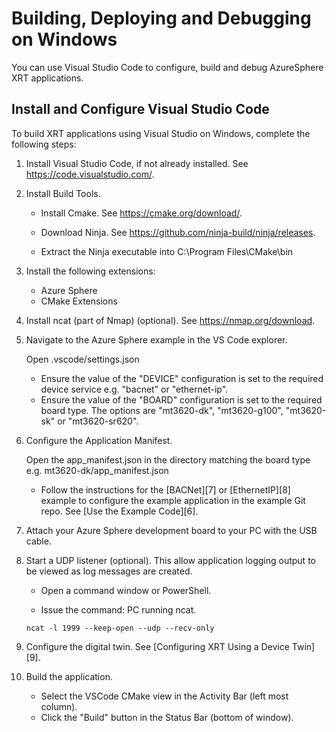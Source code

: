 # Building, Deploying and Debugging on Windows

You can use Visual Studio Code to configure, build and debug AzureSphere XRT applications.

## Install and Configure Visual Studio Code

To build XRT applications using Visual Studio on Windows, complete the following steps:

1. Install Visual Studio Code, if not already installed. See <https://code.visualstudio.com/>.

2. Install Build Tools.

    * Install Cmake. See <https://cmake.org/download/>.

    * Download Ninja. See <https://github.com/ninja-build/ninja/releases>.

    * Extract the Ninja executable into C:\\Program Files\\CMake\\bin

3. Install the following extensions:

    * Azure Sphere
    * CMake Extensions
   
4. Install ncat (part of Nmap) (optional). See <https://nmap.org/download>.
   
5. Navigate to the Azure Sphere example in the VS Code explorer.

    Open .vscode/settings.json
    
    * Ensure the value of the "DEVICE" configuration is set to the required device service
    e.g. "bacnet" or "ethernet-ip".
    * Ensure the value of the "BOARD" configuration is set to the required board type.
    The options are "mt3620-dk", "mt3620-g100", "mt3620-sk" or "mt3620-sr620".

6. Configure the Application Manifest.

    Open the app\_manifest.json in the directory matching the board type
    e.g. mt3620-dk/app\_manifest.json
    
    * Follow the instructions for the [BACNet][7] or [EthernetIP][8] example
      to configure the example application in the example Git repo.
      See [Use the Example Code][6].
	
7. Attach your Azure Sphere development board to your PC with the USB cable.

8. Start a UDP listener (optional). This allow application logging output
   to be viewed as log messages are created.

    * Open a command window or PowerShell.

    * Issue the command:
   PC running ncat.

    ```console
    ncat -l 1999 --keep-open --udp --recv-only

    ```

9. Configure the digital twin. See [Configuring XRT Using a Device Twin][9].

10. Build the application.

    * Select the VSCode CMake view in the Activity Bar (left most column).
    * Click the "Build" button in the Status Bar (bottom of window).
